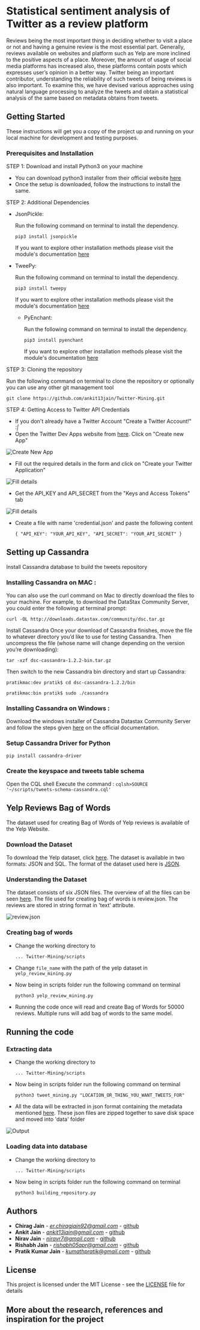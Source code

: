 # Statistical sentiment analysis of Twitter as a review platform

Reviews being the most important thing in deciding whether
to visit a place or not and having a genuine review is the
most essential part. Generally, reviews available on websites
and platform such as Yelp are more inclined to the
positive aspects of a place. Moreover, the amount of usage
of social media platforms has increased also, these platforms
contain posts which expresses user’s opinion in a better way.
Twitter being an important contributor, understanding the
reliability of such tweets of being reviews is also important.
To examine this, we have devised various approaches using
natural language processing to analyze the tweets and obtain
a statistical analysis of the same based on metadata
obtains from tweets.

## Getting Started
These instructions will get you a copy of the project up and running on your local machine for development and testing purposes.

### Prerequisites and Installation

STEP 1: Download and install Python3 on your machine

* You can download python3 installer from their official website [here](https://www.python.org/downloads/)
* Once the setup is downloaded, follow the instructions to install the same.

STEP 2: Additional Dependencies

* JsonPickle:

  Run the following command on terminal to install the dependency.

  ``pip3 install jsonpickle``

  If you want to explore other installation methods please visit the module's documentation [here](https://jsonpickle.github.io/#download-install)

* TweePy:

  Run the following command on terminal to install the dependency.

  ``pip3 install tweepy``

  If you want to explore other installation methods please visit the module's documentation [here](http://docs.tweepy.org/en/v3.4.0/install.html)

  * PyEnchant:

    Run the following command on terminal to install the dependency.

    ``pip3 install pyenchant``

    If you want to explore other installation methods please visit the module's documentation [here](https://pypi.python.org/pypi/pyenchant/)

STEP 3: Cloning the repository

Run the following command on terminal to clone the repository or optionally you can use any other git management tool

``git clone https://github.com/ankit13jain/Twitter-Mining.git``

STEP 4: Getting Access to Twitter API Credentials

* If you don't already have a Twitter Account "Create a Twitter Account!" *:|*
* Open the Twitter Dev Apps website from [here](https://apps.twitter.com/). Click on "Create new App"

![Create New App](/readme_files/app_home.png)
* Fill out the required details in the form and click on "Create your Twitter Application"

![Fill details](/readme_files/app_new.png)
* Get the API_KEY and API_SECRET from the "Keys and Access Tokens" tab

![Fill details](/readme_files/app_keys.png)
* Create a file with name 'credential.json' and paste the following content

  ``{
    "API_KEY": "YOUR_API_KEY",
    "API_SECRET": "YOUR_API_SECRET"
  }``

## Setting up Cassandra

Install Cassandra database to build the tweets repository
### Installing Cassandra on MAC :
You can also use the curl command on Mac to directly download the files to your machine. For example, to download the DataStax Community Server, you could enter the following at terminal prompt:

``curl -OL http://downloads.datastax.com/community/dsc.tar.gz``

Install Cassandra
Once your download of Cassandra finishes, move the file to whatever directory you’d like to use for testing Cassandra. Then uncompress the file (whose name will change depending on the version you’re downloading):

``tar -xzf dsc-cassandra-1.2.2-bin.tar.gz``

Then switch to the new Cassandra bin directory and start up Cassandra:

``pratikmac:dev pratik$ cd dsc-cassandra-1.2.2/bin``

``pratikmac:bin pratik$ sudo ./cassandra``

### Installing Cassandra on Windows :
Download the windows installer of Cassandra Datastax Community Server and follow the steps given [here](https://www.datastax.com/2012/01/getting-started-with-apache-cassandra-on-windows-the-easy-way) on  the official documentation.

### Setup Cassandra Driver for Python
``pip install cassandra-driver``

### Create the keyspace and tweets table schema
Open the CQL shell
Execute the command :
``cqlsh>SOURCE '~/scripts/tweets-schema-cassandra.cql'``

## Yelp Reviews Bag of Words

 The dataset used for creating Bag of Words of Yelp reviews is available of the Yelp Website.

### Download the Dataset

To download the Yelp dataset, click [here](https://www.yelp.com/dataset). The dataset is available in two formats: JSON and SQL. The format of the dataset used here is [JSON](https://www.json.org).

### Understanding the Dataset

The dataset consists of six JSON files. The overview of all the files can be seen [here](https://www.yelp.com/dataset/documentation/json). The file used for creating bag of words is review.json. The reviews are stored in string format in 'text' attribute.

![review.json](/readme_files/review_json.png)

### Creating bag of words

* Change the working directory to

  ``... Twitter-Mining/scripts``

* Change ``file_name`` with the path of the yelp dataset in ``yelp_review_mining.py``

* Now being in scripts folder run the following command on terminal

  ``python3 yelp_review_mining.py``

* Running the code once will read and create Bag of Words for 50000 reviews. Multiple runs will add bag of words to the same model.

## Running the code

### Extracting data

* Change the working directory to

  ``... Twitter-Mining/scripts``

* Now being in scripts folder run the following command on terminal

  ``python3 tweet_mining.py "LOCATION_OR_THING_YOU_WANT_TWEETS_FOR"``

* All the data will be extracted in json format containing the metadata mentioned [here](https://developer.twitter.com/en/docs/tweets/search/api-reference/get-search-tweets#example-response). These json files are zipped together to save disk space and moved into 'data' folder

![Output](/readme_files/output.png)

### Loading data into database

* Change the working directory to

  ``... Twitter-Mining/scripts``

* Now being in scripts folder run the following command on terminal

  ``python3 building_repository.py``

## Authors

* **Chirag Jain** - *er.chiragjain92@gmail.com* - [github](http://github.com/CJ8664)
* **Ankit Jain** - *ankit13jain@gmail.com* - [github](http://github.com/ankit13jain)
* **Nirav Jain** - *niravr7@gmail.com* - [github](http://github.com/niravjain)
* **Rishabh Jain** - *rishabh05apr@gmail.com* - [github](https://github.com/Rishabh05apr)
* **Pratik Kumar Jain** - *kumathpratik@gmail.com* - [github](https://github.com/pratikkumar-jain)

## License

This project is licensed under the MIT License - see the [LICENSE](LICENSE.md) file for details

## More about the research, references and inspiration for the project
